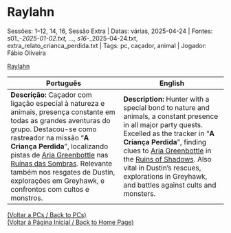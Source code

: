 
# Raylahn

Sessões: 1–12, 14, 16, Sessão Extra | Datas: várias, 2025-04-24 | Fontes: s01_-_2025-01-02.txt, ..., s16_-_2025-04-24.txt, extra_relato_crianca_perdida.txt | Tags: pc, caçador, animal | Jogador: Fábio Oliveira

[Raylahn](raylahn.png)

| Português | English |
|-----------|---------|
| **Descrição:** Caçador com ligação especial à natureza e animais, presença constante em todas as grandes aventuras do grupo. Destacou-se como rastreador na missão “**A Criança Perdida**”, localizando pistas de [Aria Greenbottle](aria_greenbottle.md) nas [Ruínas das Sombras](ruinas_das_sombras.md). Relevante também nos resgates de Dustin, explorações em Greyhawk, e confrontos com cultos e monstros. | **Description:** Hunter with a special bond to nature and animals, a constant presence in all major party quests. Excelled as the tracker in “**A Criança Perdida**”, finding clues to [Aria Greenbottle](aria_greenbottle.md) in the [Ruins of Shadows](ruinas_das_sombras.md). Also vital in Dustin’s rescues, explorations in Greyhawk, and battles against cults and monsters. |

[(Voltar a PCs / Back to PCs)](pcs.md)  
[(Voltar à Página Inicial / Back to Home Page)](index.md)


